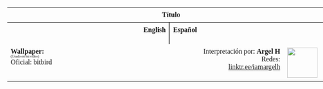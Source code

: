 <html>
   <!-- VARIABLES -->
   <script>
      //
      //CANCION
      var cancion = "San Holo, Chet Porter - You’ve Changed, I’ve Changed";
      //
      //WALLPAPER
      var titulo = "Artstation";
      var texto = "Yun Yin";
      var wfuente = "";
      //
      //PISTAS
      var vocals = "";
      var instrumental = "";
      //
      //ARTISTA 1
      var artist = "Artista";
      var tidal = "a";
      var spotify = "";
      var instagram = "";
      var twitter = "";
      var soundcloud = "";
      var website = "";
      var facebook = "";
      var youtube = "";
      var discord = "";
      //
      //ARTISTA 2
      var artist2 = "";
      var tidal2 = "";
      var spotify2 = "";
      var instagram2 = "";
      var twitter2 = "";
      var soundcloud2 = "";
      var website2 = "";
      var facebook2 = "";
      var youtube2 = "";
      var discord2 = "";
      //
      //ARTISTA 3
      var artist3 = "";
      var tidal3 = "";
      var spotify3 = "";
      var instagram3 = "";
      var twitter3 = "";
      var soundcloud3 = "";
      var website3 = "";
      var facebook3 = "";
      var youtube3 = "";
      var discord3 = "";
      //
      //LYRICS
      var eng = "I Don't Wanna Lose My Mind Again<br>I Remember Every Word You Said<br>If There Was A Way, I Would Go Back<br>If There Was A Way, I Would Go Back<br>I Don't Wanna Lose My Mind Again<br>Even If I Try, I Can't Forget<br>If There Was A Way, I Would Go Back<br>If There Was A Way, I Would Go Back<br>You've Changed, I've Changed<br>You've Changed, It's Not The Same<br>You've Changed, I've Changed<br>You've Changed, It's Not The Same<br>I Don't Wanna Lose My Mind Again<br>I Remember Every Word You Said<br>If There Was A Way, I Would Go Back<br>If There Was A Way, I Would Go Back<br>You've Changed, I've Changed<br>You've Changed, It's Not The Same<br>You've Changed, I've Changed<br>You've Changed, It's Not The Same<br>It's Not The Same<br>You've Changed, I've Changed<br>You've Changed, It's Not The Same<br>It's Not The Same<br>You've Changed, I've Changed<br>You've Changed, It's Not The Same<br>You've Changed, I've Changed<br>You've Changed";
      //
      var esp = "No Quiero Enloquecer Otra Vez<br>Aún Recuerdo Cada Palabra Que Dijiste<br>Si Pudiera, Volvería Atrás‎ ‎ ‎ ‎ ‎‎ ‎ ‎  <br>Si Hubiese La Manera, Regresaría Contigo<br>No Quiero Perder La Razón Como Antes<br>Aunque Lo Intento, No Puedo Olvidar<br>Si Hubiese La Manera, Regresaría Contigo<br>Si Pudiera, Volvería Atrás‎ ‎ ‎ ‎ ‎ ‎ <br>Tú Has Cambiado, Yo He Cambiado<br>Has Cambiado, Y No Es Lo Mismo<br>Has Cambiado, He Cambiado<br>Tú Has Cambiado, Es Tan Distinto<br>No Quiero Enloquecer Otra Vez<br>Aún Recuerdo Cada Palabra Que Dijiste<br>Si Pudiera, Volvería Atrás‎ ‎ ‎ ‎ ‎‎ ‎ ‎  <br>Si Hubiese La Manera, Regresaría Contigo<br>Tú Has Cambiado, Yo He Cambiado<br>Has Cambiado, No Es Lo Mismo<br>Has Cambiado, He Cambiado<br>Te Has Transformado, Es Tan Distinto<br>No Es Lo Mismo<br>Tú Has Cambiado, Hemos Cambiado<br>Has Cambiado, No Es Lo Mismo<br>Es Tan Distinto<br>Tú Has Cambiado, Yo He Cambiado<br>Has Cambiado, No Es Lo Mismo<br>Has Cambiado, He Cambiado<br>Ya No Eres La Misma.";
   </script>
   <!-- ESTILOS -->
   <head>
      <style>
         table {
         border-collapse: collapse;
         font-family: "Times New Roman", Times, serif;
         width: 760px;
         }
         th,
         td {
         padding: 8px;
         }
         .titulo {
         text-align: center;
         }
         .ingles {
         text-align: right;
         width: 380px;
         }
         .espanol {
         text-align: left;
         width: 380px;
         }
         .borde-derecho {
         border-right: 1px solid black;
         }
         .mitad-tamano {
         font-size: 50%;
         display: block;
         margin-top: -2px;
         margin-bottom: 0px;
         }
         .top-align {
         vertical-align: top;
         }
         .mid-align {
         vertical-align: middle;
         }
      </style>
   </head>
   <!-- CUERPO CON LA TABLA -->
   <body>
      <table>
         <tr>
            <th colspan="4" class="titulo">Título</th>
         </tr>
         <tr>
            <th colspan="2" class="ingles borde-derecho top-align">English</th>
            <th colspan="2" class="espanol top-align">Español</th>
         </tr>
         <tr>
            <td colspan="2" class="ingles borde-derecho"><a id="LyricEng"></a></td>
            <td colspan="2" class="espanol"><a id="LyricEsp"></a></td>
         </tr>
         <tr>
            <td class="top-align"><span id="spanWallpaper"><b>Wallpaper:</b><span class="mitad-tamano">(Usado en mi
               video)</span><span id="FuenteW1">Oficial: bitbird</span></span>
            </td>
            <td class="top-align"><span id="UrlsArtista1"></span></td>
            <td class="top-align" style="text-align: right;">Interpretación por: <b>Argel H</b><br>Redes:<br><a
               href="https://linktr.ee/iamargelh">linktr.ee/iamargelh</a></td>
            <td class="mid-align"><img src="./../resources/g6qk73.gif" width="70ch"></td>
         </tr>
      </table>
      <!-- INFIERNO DE LOS SCIRPT -->
      <script>
         var celdaLyricEsp = document.getElementById("LyricEsp");
         var artistName = document.createElement("strong");
         artistName.textContent = artist + ":";
         //
         var celdaLyricEsp = document.getElementById("LyricEsp");
         celdaLyricEsp.innerHTML = esp;
         var celdaLyricEng = document.getElementById("LyricEng");
         celdaLyricEng.innerHTML = eng;
         //
         var tituloc = document.querySelector(".titulo");
         tituloc.textContent = cancion;
         tituloc.style.textAlign = "center";
         var fuenteW1 = document.getElementById("FuenteW1");
         fuenteW1.innerHTML = titulo + ": ";
         var enlace = document.createElement("a");
         if (wfuente) {
             enlace.href = wfuente;
         }
         enlace.textContent = texto;
         enlace.style.fontStyle = "italic";
         fuenteW1.appendChild(enlace);
         if (vocals || instrumental) {
             var spanWallpaper = document.getElementById("spanWallpaper");
             spanWallpaper.appendChild(document.createElement("br"));
             var audiosSpan = document.createElement("span");
             audiosSpan.innerHTML = "<strong>Audios:</strong>";
             spanWallpaper.parentNode.insertBefore(audiosSpan, spanWallpaper.nextSibling);
             var extractedText = document.createElement("span");
             extractedText.textContent = "(Extraídos de la canción)";
             extractedText.style.fontSize = "50%";
             extractedText.style.display = "block";
             extractedText.style.marginTop = "-2px";
             extractedText.style.marginBottom = "0px";
             audiosSpan.appendChild(extractedText);
             if (vocals) {
                 var vocalsLink = document.createElement("a");
                 vocalsLink.href = vocals;
                 vocalsLink.textContent = "Acapella";
                 audiosSpan.appendChild(vocalsLink);
                 audiosSpan.appendChild(document.createElement("br"));
             }
             if (instrumental) {
                 var instrumentalLink = document.createElement("a");
                 instrumentalLink.href = instrumental;
                 instrumentalLink.textContent = "Instrumental";
                 audiosSpan.appendChild(instrumentalLink);
             }
         }
      </script>
      <script>
         var celdaUrlsArtista1 = document.getElementById("UrlsArtista1");
         var artistName = document.createElement("strong");
         artistName.textContent = artist + ":";
         celdaUrlsArtista1.appendChild(artistName);
         celdaUrlsArtista1.appendChild(document.createElement("br")); // add a line break after the artist name
         if (tidal) {
             var enlaceTidal = document.createElement("a");
             enlaceTidal.href = tidal;
             enlaceTidal.textContent = "Tidal";
             celdaUrlsArtista1.appendChild(enlaceTidal);
             celdaUrlsArtista1.appendChild(document.createElement("br"));
         }
         if (spotify) {
             var UrlsArtista1potify = document.createElement("a");
             UrlsArtista1potify.href = spotify;
             UrlsArtista1potify.textContent = "Spotify";
             celdaUrlsArtista1.appendChild(UrlsArtista1potify);
             celdaUrlsArtista1.appendChild(document.createElement("br"));
         }
         if (soundcloud) {
             var UrlsArtista1oundCloud = document.createElement("a");
             UrlsArtista1oundCloud.href = soundcloud;
             UrlsArtista1oundCloud.textContent = "SoundCloud";
             celdaUrlsArtista1.appendChild(UrlsArtista1oundCloud);
             celdaUrlsArtista1.appendChild(document.createElement("br"));
         }
         if (youtube) {
             var enlaceYouTube = document.createElement("a");
             enlaceYouTube.href = youtube;
             enlaceYouTube.textContent = "YouTube";
             celdaUrlsArtista1.appendChild(enlaceYouTube);
             celdaUrlsArtista1.appendChild(document.createElement("br"));
         }
         if (website) {
             var enlaceWebsite = document.createElement("a");
             enlaceWebsite.href = website;
             enlaceWebsite.textContent = "Website";
             celdaUrlsArtista1.appendChild(enlaceWebsite);
             celdaUrlsArtista1.appendChild(document.createElement("br"));
         }
         if (discord) {
             var enlacediscord = document.createElement("a");
             enlacediscord.href = discord;
             enlacediscord.textContent = "Discord";
             celdaUrlsArtista1.appendChild(enlacediscord);
             celdaUrlsArtista1.appendChild(document.createElement("br"));
         }
         if (instagram) {
             var enlaceInstagram = document.createElement("a");
             enlaceInstagram.href = instagram;
             enlaceInstagram.textContent = "Instagram";
             celdaUrlsArtista1.appendChild(enlaceInstagram);
             celdaUrlsArtista1.appendChild(document.createElement("br"));
         }
         if (facebook) {
             var enlaceFacebook = document.createElement("a");
             enlaceFacebook.href = facebook;
             enlaceFacebook.textContent = "Facebook";
             celdaUrlsArtista1.appendChild(enlaceFacebook);
             celdaUrlsArtista1.appendChild(document.createElement("br"));
         }
         if (twitter) {
             var enlacetwitter = document.createElement("a");
             enlacetwitter.href = twitter;
             enlacetwitter.textContent = "Twitter";
             celdaUrlsArtista1.appendChild(enlacetwitter);
         }
      </script>
      <script>
         if (artist2) {
             var celdaUrlsArtista1 = document.getElementById("UrlsArtista1");
             celdaUrlsArtista1.appendChild(document.createElement("br"));
             celdaUrlsArtista1.appendChild(document.createElement("br"));
             var celdaUrlsArtista2 = document.createElement("span");
             celdaUrlsArtista2.id = "UrlsArtista2";
             celdaUrlsArtista1.parentNode.insertBefore(celdaUrlsArtista2, celdaUrlsArtista1.nextSibling);
             var artistName2 = document.createElement("strong");
             artistName2.textContent = artist2 + ":";
             celdaUrlsArtista2.appendChild(artistName2);
             celdaUrlsArtista2.appendChild(document.createElement("br"));
             if (tidal2) {
                 var enlaceTidal = document.createElement("a");
                 enlaceTidal.href = tidal2;
                 enlaceTidal.textContent = "Tidal";
                 celdaUrlsArtista2.appendChild(enlaceTidal);
                 celdaUrlsArtista2.appendChild(document.createElement("br"));
             }
             if (spotify2) {
                 var UrlsArtista1potify = document.createElement("a");
                 UrlsArtista1potify.href = spotify2;
                 UrlsArtista1potify.textContent = "Spotify";
                 celdaUrlsArtista2.appendChild(UrlsArtista1potify);
                 celdaUrlsArtista2.appendChild(document.createElement("br"));
             }
             if (soundcloud2) {
                 var UrlsArtista1oundCloud = document.createElement("a");
                 UrlsArtista1oundCloud.href = soundcloud2;
                 UrlsArtista1oundCloud.textContent = "SoundCloud";
                 celdaUrlsArtista2.appendChild(UrlsArtista1oundCloud);
                 celdaUrlsArtista2.appendChild(document.createElement("br"));
             }
             if (youtube2) {
                 var enlaceYouTube = document.createElement("a");
                 enlaceYouTube.href = youtube2;
                 enlaceYouTube.textContent = "YouTube";
                 celdaUrlsArtista2.appendChild(enlaceYouTube);
                 celdaUrlsArtista2.appendChild(document.createElement("br"));
             }
             if (website2) {
                 var enlaceWebsite = document.createElement("a");
                 enlaceWebsite.href = website;
                 enlaceWebsite.textContent = "Website";
                 celdaUrlsArtista2.appendChild(enlaceWebsite);
                 celdaUrlsArtista2.appendChild(document.createElement("br"));
             }
             if (discord2) {
                 var enlacediscord = document.createElement("a");
                 enlacediscord.href = discord2;
                 enlacediscord.textContent = "Discord";
                 celdaUrlsArtista2.appendChild(enlacediscord);
                 celdaUrlsArtista2.appendChild(document.createElement("br"));
             }
             if (instagram) {
                 var enlaceInstagram = document.createElement("a");
                 enlaceInstagram.href = instagram;
                 enlaceInstagram.textContent = "Instagram";
                 celdaUrlsArtista2.appendChild(enlaceInstagram);
                 celdaUrlsArtista2.appendChild(document.createElement("br"));
             }
             if (facebook2) {
                 var enlaceFacebook = document.createElement("a");
                 enlaceFacebook.href = facebook2;
                 enlaceFacebook.textContent = "Facebook";
                 celdaUrlsArtista2.appendChild(enlaceFacebook);
                 celdaUrlsArtista2.appendChild(document.createElement("br"));
             }
             if (twitter2) {
                 var enlacetwitter = document.createElement("a");
                 enlacetwitter.href = twitter2;
                 enlacetwitter.textContent = "Twitter";
                 celdaUrlsArtista2.appendChild(enlacetwitter);
             }
         }
      </script>
      <script>
         if (artist3) {
             var celdaUrlsArtista2 = document.getElementById("UrlsArtista2");
             celdaUrlsArtista2.appendChild(document.createElement("br"));
             celdaUrlsArtista2.appendChild(document.createElement("br"));
             var celdaUrlsArtista3 = document.createElement("span");
             celdaUrlsArtista3.id = "UrlsArtista3";
             celdaUrlsArtista2.parentNode.insertBefore(celdaUrlsArtista3, celdaUrlsArtista2.nextSibling);
             var artistName3 = document.createElement("strong");
             artistName3.textContent = artist3 + ":";
             celdaUrlsArtista3.appendChild(artistName3);
             celdaUrlsArtista3.appendChild(document.createElement("br"));
             if (tidal3) {
                 var enlaceTidal = document.createElement("a");
                 enlaceTidal.href = tidal3;
                 enlaceTidal.textContent = "Tidal";
                 celdaUrlsArtista3.appendChild(enlaceTidal);
                 celdaUrlsArtista3.appendChild(document.createElement("br"));
             }
             if (spotify3) {
                 var UrlsArtista1potify = document.createElement("a");
                 UrlsArtista1potify.href = spotify3;
                 UrlsArtista1potify.textContent = "Spotify";
                 celdaUrlsArtista3.appendChild(UrlsArtista1potify);
                 celdaUrlsArtista3.appendChild(document.createElement("br"));
             }
             if (soundcloud3) {
                 var UrlsArtista1oundCloud = document.createElement("a");
                 UrlsArtista1oundCloud.href = soundcloud;
                 UrlsArtista1oundCloud.textContent = "SoundCloud";
                 celdaUrlsArtista3.appendChild(UrlsArtista1oundCloud);
                 celdaUrlsArtista3.appendChild(document.createElement("br"));
             }
             if (youtube) {
                 var enlaceYouTube = document.createElement("a");
                 enlaceYouTube.href = youtube;
                 enlaceYouTube.textContent = "YouTube";
                 celdaUrlsArtista3.appendChild(enlaceYouTube);
                 celdaUrlsArtista3.appendChild(document.createElement("br"));
             }
             if (website3) {
                 var enlaceWebsite = document.createElement("a");
                 enlaceWebsite.href = website3;
                 enlaceWebsite.textContent = "Website";
                 celdaUrlsArtista3.appendChild(enlaceWebsite);
                 celdaUrlsArtista3.appendChild(document.createElement("br"));
             }
             if (discord3) {
                 var enlacediscord = document.createElement("a");
                 enlacediscord.href = discord3;
                 enlacediscord.textContent = "Discord";
                 celdaUrlsArtista3.appendChild(enlacediscord);
                 celdaUrlsArtista3.appendChild(document.createElement("br"));
             }
             if (instagram3) {
                 var enlaceInstagram = document.createElement("a");
                 enlaceInstagram.href = instagram3;
                 enlaceInstagram.textContent = "Instagram";
                 celdaUrlsArtista3.appendChild(enlaceInstagram);
                 celdaUrlsArtista3.appendChild(document.createElement("br"));
             }
             if (facebook3) {
                 var enlaceFacebook = document.createElement("a");
                 enlaceFacebook.href = facebook3;
                 enlaceFacebook.textContent = "Facebook";
                 celdaUrlsArtista3.appendChild(enlaceFacebook);
                 celdaUrlsArtista3.appendChild(document.createElement("br"));
             }
             if (twitter3) {
                 var enlacetwitter = document.createElement("a");
                 enlacetwitter.href = twitter3;
                 enlacetwitter.textContent = "Twitter";
                 celdaUrlsArtista3.appendChild(enlacetwitter);
             }
         }
      </script>
   </body>
</html>
